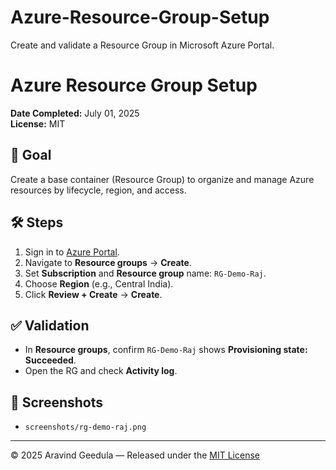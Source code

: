 # Azure-Resource-Group-Setup
Create  and validate  a Resource Group in Microsoft Azure  Portal.
# Azure Resource Group Setup

**Date Completed:** July 01, 2025  
**License:** MIT

## 🎯 Goal
Create a base container (Resource Group) to organize and manage Azure resources by lifecycle, region, and access.

## 🛠 Steps
1. Sign in to [Azure Portal](https://portal.azure.com).
2. Navigate to **Resource groups** → **Create**.
3. Set **Subscription** and **Resource group** name: `RG-Demo-Raj`.
4. Choose **Region** (e.g., Central India).
5. Click **Review + Create** → **Create**.

## ✅ Validation
- In **Resource groups**, confirm `RG-Demo-Raj` shows **Provisioning state: Succeeded**.
- Open the RG and check **Activity log**.

## 📸 Screenshots
- `screenshots/rg-demo-raj.png`

---

© 2025 Aravind Geedula — Released under the [MIT License](LICENSE)
